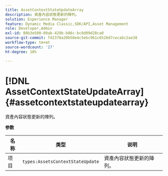 ```yaml
---
title: AssetContextStateUpdateArray
description: 資產內容狀態更新的陣列。
solution: Experience Manager
feature: Dynamic Media Classic,SDK/API,Asset Management
role: Developer,Admin
exl-id: 80b3e500-09ab-429b-b86c-bc8d09d28ca0
source-git-commit: f42378a20b58e4c5ebc961c6526d7cecabc2ae38
workflow-type: tm+mt
source-wordcount: '27'
ht-degree: 18%

---
```


# [!DNL AssetContextStateUpdateArray]{#assetcontextstateupdatearray}

資產內容狀態更新的陣列。

**参数**

| 名称 | 类型 | 说明 |
|---|---|---|
| 项目 | `types:AssetsContextStateUpdate` | 資產內容狀態更新的陣列。 |
